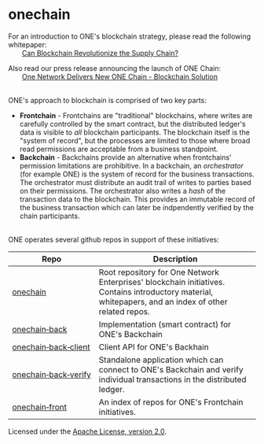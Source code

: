# onechain

For an introduction to ONE's blockchain strategy, please read the following whitepaper:
<br/><span style="padding-left: 2em; margin-bottom: 20px">[Can Blockchain Revolutionize the Supply Chain?](One%20Chain%20White%20Paper.pdf)</span>

Also read our press release announcing the launch of ONE Chain:
<br/><span style="padding-left: 2em; margin-bottom: 20px">[One Network Delivers New ONE Chain - Blockchain Solution](https://www.onenetwork.com/2017/10/one-network-delivers-new-one-chain-solution/)</span>

<br/>
ONE's approach to blockchain is comprised of two key parts:

 * **Frontchain** - Frontchains are "traditional" blockchains, where writes are carefully controlled 
   by the smart contract, but the distributed ledger's data is visible to *all* blockchain participants.
   The blockchain itself is the "system of record", but the processes
   are limited to those where broad read permissions are acceptable from a business standpoint.
 * **Backchain** - Backchains provide an alternative when frontchains' permission limitations are prohibitive.
   In a backchain, an *orchestrator* (for example ONE) is the system of record for the business
   transactions.  The orchestrator must distribute an audit trail of writes to parties based on their
   permissions.  The orchestrator also writes a *hash* of the transaction data to the blockchain. This provides 
   an immutable record of the business transaction which can later be indpendently 
   verified by the chain participants.

<br/>
ONE operates several github repos in support of these initiatives:

| Repo | Description |
| --- | --- |
| <a href="https://github.com/onenetwork/onechain">onechain</a> | Root repository for One Network Enterprises' blockchain initiatives.  Contains introductory material, whitepapers, and an index of other related repos. |
| <a href="https://github.com/onenetwork/onechain-back">onechain&#8209;back</a> | Implementation (smart contract) for ONE's Backchain |
| <a href="https://github.com/onenetwork/onechain-back-client">onechain&#8209;back&#8209;client</a> | Client API for ONE's Backhain |
| <a href="https://github.com/onenetwork/onechain-back-verify">onechain&#8209;back&#8209;verify</a> | Standalone application which can connect to ONE's Backchain and verify individual transactions in the distributed ledger. |
| <a href="https://github.com/onenetwork/onechain-front">onechain&#8209;front</a> | An index of repos for ONE's Frontchain initiatives. |

Licensed under the [Apache License, version 2.0](http://www.apache.org/licenses/LICENSE-2.0).
